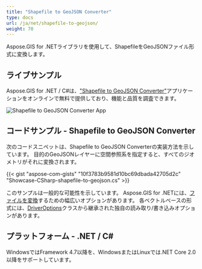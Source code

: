 ```yaml
---
title: "Shapefile to GeoJSON Converter"
type: docs
url: /ja/net/shapefile-to-geojson/
weight: 70
---
```


Aspose.GIS for .NETライブラリを使用して、ShapefileをGeoJSONファイル形式に変換します。

## **ライブサンプル**

Aspose.GIS for .NET / C#は、["Shapefile to GeoJSON Converter"](https://products.aspose.app/gis/conversion/shapefile-to-geojson)アプリケーションをオンラインで無料で提供しており、機能と品質を調査できます。

![Shapefile to GeoJSON Converter App](conversion.png)

## **コードサンプル - Shapefile to GeoJSON Converter**

次のコードスニペットは、Shapefile to GeoJSON Converterの実装方法を示しています。 目的のGeoJSONレイヤーに空間参照系を指定すると、すべてのジオメトリがそれに変換されます。

{{< gist "aspose-com-gists" "10f3783b9581d10bc69dbada42705d2c" "Showcase-CSharp-shapefile-to-geojson.cs" >}}

このサンプルは一般的な可能性を示しています。 Aspose.GIS for .NETには、[ファイルを変換](https://docs.aspose.com/gis/net/vector-layers/)するための幅広いオプションがあります。 各ベクトルベースの形式には、[DriverOptions](https://reference.aspose.com/gis/net/aspose.gis/driveroptions)クラスから継承された独自の読み取り/書き込みオプションがあります。

## **プラットフォーム - .NET / C#**

WindowsではFramework 4.7以降を、WindowsまたはLinuxでは.NET Core 2.0以降をサポートしています。
